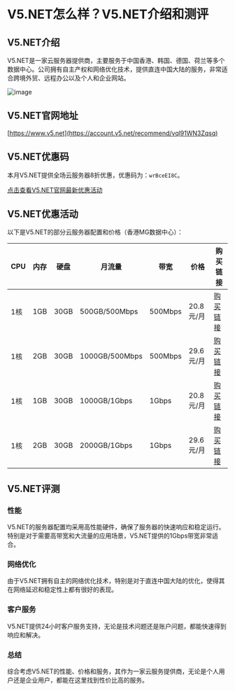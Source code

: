 # V5.NET怎么样？V5.NET介绍和测评

## V5.NET介绍

V5.NET是一家云服务器提供商，主要服务于中国香港、韩国、德国、荷兰等多个数据中心。公司拥有自主产权和网络优化技术，提供直连中国大陆的服务，非常适合跨境外贸、远程办公以及个人和企业网站。

![image](https://github.com/mwwork1201/V5NET/assets/169424426/db0f4b82-b837-44ba-85bc-a04cf4fe6237)

## V5.NET官网地址

[https://www.v5.net](https://account.v5.net/recommend/vql91WN3Zqsq)

## V5.NET优惠码

本月V5.NET提供全场云服务器8折优惠，优惠码为：`wrBceEI8C`。

[点击查看V5.NET官网最新优惠活动](https://account.v5.net/recommend/vql91WN3Zqsq)

## V5.NET优惠活动

以下是V5.NET的部分云服务器配置和价格（香港MG数据中心）：

| CPU   | 内存 | 硬盘 | 月流量        | 带宽   | 价格    | 购买链接                                          |
|-------|------|------|--------------|--------|---------|---------------------------------------------------|
| 1核   | 1GB  | 30GB | 500GB/500Mbps | 500Mbps | 20.8元/月 | [购买链接](https://account.v5.net/recommend/vql91WN3Zqsq) |
| 1核   | 2GB  | 30GB | 1000GB/500Mbps | 500Mbps | 29.6元/月 | [购买链接](https://account.v5.net/recommend/vql91WN3Zqsq) |
| 1核   | 1GB  | 30GB | 1000GB/1Gbps | 1Gbps  | 20.8元/月 | [购买链接](https://account.v5.net/recommend/vql91WN3Zqsq) |
| 1核   | 2GB  | 30GB | 2000GB/1Gbps | 1Gbps  | 29.6元/月 | [购买链接](https://account.v5.net/recommend/vql91WN3Zqsq) |

## V5.NET评测

### 性能

V5.NET的服务器配置均采用高性能硬件，确保了服务器的快速响应和稳定运行。特别是对于需要高带宽和大流量的应用场景，V5.NET提供的1Gbps带宽非常适合。

### 网络优化

由于V5.NET拥有自主的网络优化技术，特别是对于直连中国大陆的优化，使得其在网络延迟和稳定性上都有很好的表现。

### 客户服务

V5.NET提供24小时客户服务支持，无论是技术问题还是账户问题，都能快速得到响应和解决。

### 总结

综合考虑V5.NET的性能、价格和服务，其作为一家云服务提供商，无论是个人用户还是企业用户，都能在这里找到性价比高的服务。
